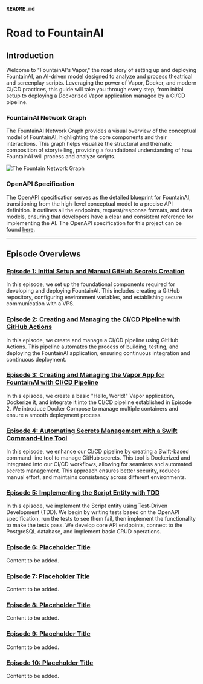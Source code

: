 ### `README.md`

# Road to FountainAI

## Introduction

Welcome to "FountainAI's Vapor," the road story of setting up and deploying FountainAI, an AI-driven model designed to analyze and process theatrical and screenplay scripts. Leveraging the power of Vapor, Docker, and modern CI/CD practices, this guide will take you through every step, from initial setup to deploying a Dockerized Vapor application managed by a CI/CD pipeline.

### FountainAI Network Graph

The FountainAI Network Graph provides a visual overview of the conceptual model of FountainAI, highlighting the core components and their interactions. This graph helps visualize the structural and thematic composition of storytelling, providing a foundational understanding of how FountainAI will process and analyze scripts.

![The Fountain Network Graph](https://coach.benedikt-eickhoff.de/koken/storage/cache/images/000/723/Bild-2,xlarge.1713545956.jpeg)

### OpenAPI Specification

The OpenAPI specification serves as the detailed blueprint for FountainAI, transitioning from the high-level conceptual model to a precise API definition. It outlines all the endpoints, request/response formats, and data models, ensuring that developers have a clear and consistent reference for implementing the AI. The OpenAPI specification for this project can be found [here](https://github.com/Contexter/fountainAI/blob/main/openAPI/FountainAI-Admin-openAPI.yaml).

---

## Episode Overviews

### [Episode 1: Initial Setup and Manual GitHub Secrets Creation](episodes/Episode1/episode1.md)

In this episode, we set up the foundational components required for developing and deploying FountainAI. This includes creating a GitHub repository, configuring environment variables, and establishing secure communication with a VPS.

### [Episode 2: Creating and Managing the CI/CD Pipeline with GitHub Actions](episodes/Episode2/episode2.md)

In this episode, we create and manage a CI/CD pipeline using GitHub Actions. This pipeline automates the process of building, testing, and deploying the FountainAI application, ensuring continuous integration and continuous deployment.

### [Episode 3: Creating and Managing the Vapor App for FountainAI with CI/CD Pipeline](episodes/Episode3/episode3.md)

In this episode, we create a basic "Hello, World!" Vapor application, Dockerize it, and integrate it into the CI/CD pipeline established in Episode 2. We introduce Docker Compose to manage multiple containers and ensure a smooth deployment process.

### [Episode 4: Automating Secrets Management with a Swift Command-Line Tool](episodes/Episode4/episode4.md)

In this episode, we enhance our CI/CD pipeline by creating a Swift-based command-line tool to manage GitHub secrets. This tool is Dockerized and integrated into our CI/CD workflows, allowing for seamless and automated secrets management. This approach ensures better security, reduces manual effort, and maintains consistency across different environments.

### [Episode 5: Implementing the Script Entity with TDD](episodes/Episode5/episode5.md)

In this episode, we implement the Script entity using Test-Driven Development (TDD). We begin by writing tests based on the OpenAPI specification, run the tests to see them fail, then implement the functionality to make the tests pass. We develop core API endpoints, connect to the PostgreSQL database, and implement basic CRUD operations.

### [Episode 6: Placeholder Title](episodes/Episode6/episode6.md)

Content to be added.

### [Episode 7: Placeholder Title](episodes/Episode7/episode7.md)

Content to be added.

### [Episode 8: Placeholder Title](episodes/Episode8/episode8.md)

Content to be added.

### [Episode 9: Placeholder Title](episodes/Episode9/episode9.md)

Content to be added.

### [Episode 10: Placeholder Title](episodes/Episode10/episode10.md)

Content to be added.

